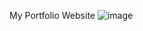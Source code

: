 My Portfolio Website
![image](https://github.com/user-attachments/assets/5ec88d42-e2ab-48c1-8271-840612aac20b)
